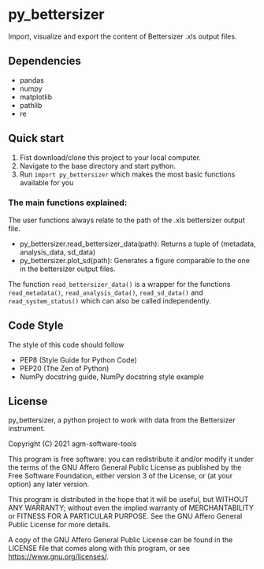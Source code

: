 # py_bettersizer
Import, visualize and export the content of Bettersizer .xls output files.

## Dependencies
* pandas
* numpy
* matplotlib
* pathlib
* re

## Quick start
1. Fist download/clone this project to your local computer.
2. Navigate to the base directory and start python.
3. Run `import py_bettersizer` which makes the most basic functions available for you

### The main functions explained:
The user functions always relate to the path of the .xls bettersizer output file.

* py_bettersizer.read_bettersizer_data(path):
    Returns a tuple of (metadata, analysis_data, sd_data)
* py_bettersizer.plot_sd(path):
    Generates a figure comparable to the one in the bettersizer output files.
    
The function `read_bettersizer_data()` is a wrapper for the functions `read_metadata()`, `read_analysis_data()`, `read_sd_data()` and `read_system_status()` which can also be called independently.

## Code Style
The style of this code should follow

* PEP8 (Style Guide for Python Code)
* PEP20 (The Zen of Python)
* NumPy docstring guide, NumPy docstring style example


## License

py_bettersizer, a python project to work with data from the Bettersizer instrument.

Copyright (C) 2021 agm-software-tools

This program is free software: you can redistribute it and/or modify
it under the terms of the GNU Affero General Public License as published
by the Free Software Foundation, either version 3 of the License, or
(at your option) any later version.

This program is distributed in the hope that it will be useful,
but WITHOUT ANY WARRANTY; without even the implied warranty of
MERCHANTABILITY or FITNESS FOR A PARTICULAR PURPOSE.  See the
GNU Affero General Public License for more details.

A copy of the GNU Affero General Public License  can be found in the LICENSE file
that comes along with this program, or see <https://www.gnu.org/licenses/>.
